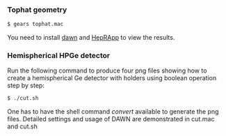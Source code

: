 ### Tophat geometry

```sh
$ gears tophat.mac
```

You need to install [dawn][] and [HepRApp][] to view the results.

[dawn]:https://geant4.kek.jp/~tanaka/DAWN/About_DAWN.html
[HepRApp]: https://www.slac.stanford.edu/~perl/HepRApp/

### Hemispherical HPGe detector

Run the following command to produce four png files showing how to create a hemispherical Ge detector with holders using boolean operation step by step:

~~~sh
$ ./cut.sh
~~~

One has to have the shell command *convert* available to generate the png files. Detailed settings and usage of DAWN are demonstrated in cut.mac and cut.sh

